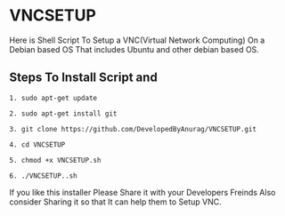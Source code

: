 # VNCSETUP
Here is Shell Script To Setup a VNC(Virtual Network Computing) On a Debian based OS  That includes Ubuntu and other debian based OS.

## Steps To Install Script and 

```
1. sudo apt-get update

2. sudo apt-get install git

3. git clone https://github.com/DevelopedByAnurag/VNCSETUP.git

4. cd VNCSETUP

5. chmod +x VNCSETUP.sh

6. ./VNCSETUP..sh

```

If you like this installer Please Share it with your Developers Freinds Also consider Sharing it so that It can help them to Setup  VNC.

